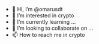 - 👋 Hi, I’m @omarusdt
- 👀 I’m interested in  crypto
- 🌱 I’m currently learning ...
- 💞️ I’m looking to collaborate on ...
- 📫 How to reach me  in crypto

<!---
omarusdt/omarusdt is a ✨ special ✨ repository because its `README.md` (this file) appears on your GitHub profile.
You can click the Preview link to take a look at your changes.
--->
